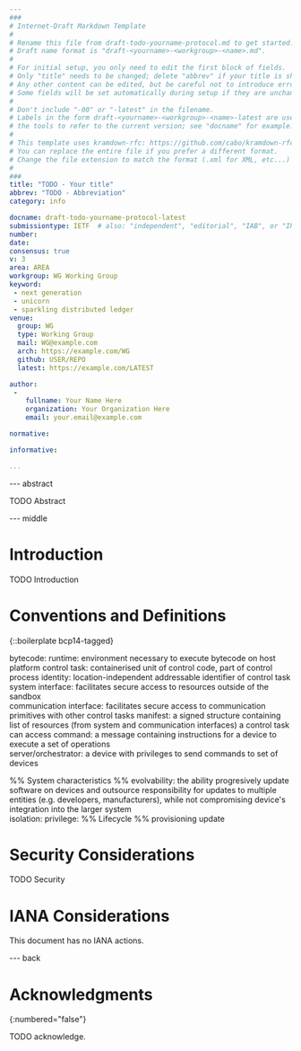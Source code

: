 ```yaml
---
###
# Internet-Draft Markdown Template
#
# Rename this file from draft-todo-yourname-protocol.md to get started.
# Draft name format is "draft-<yourname>-<workgroup>-<name>.md".
#
# For initial setup, you only need to edit the first block of fields.
# Only "title" needs to be changed; delete "abbrev" if your title is short.
# Any other content can be edited, but be careful not to introduce errors.
# Some fields will be set automatically during setup if they are unchanged.
#
# Don't include "-00" or "-latest" in the filename.
# Labels in the form draft-<yourname>-<workgroup>-<name>-latest are used by
# the tools to refer to the current version; see "docname" for example.
#
# This template uses kramdown-rfc: https://github.com/cabo/kramdown-rfc
# You can replace the entire file if you prefer a different format.
# Change the file extension to match the format (.xml for XML, etc...)
#
###
title: "TODO - Your title"
abbrev: "TODO - Abbreviation"
category: info

docname: draft-todo-yourname-protocol-latest
submissiontype: IETF  # also: "independent", "editorial", "IAB", or "IRTF"
number:
date:
consensus: true
v: 3
area: AREA
workgroup: WG Working Group
keyword:
 - next generation
 - unicorn
 - sparkling distributed ledger
venue:
  group: WG
  type: Working Group
  mail: WG@example.com
  arch: https://example.com/WG
  github: USER/REPO
  latest: https://example.com/LATEST

author:
 -
    fullname: Your Name Here
    organization: Your Organization Here
    email: your.email@example.com

normative:

informative:

...
```


--- abstract

TODO Abstract


--- middle

# Introduction

TODO Introduction


# Conventions and Definitions

{::boilerplate bcp14-tagged}

bytecode: 
runtime: environment necessary to execute bytecode on host platform
control task: containerised unit of control code, part of control process 
identity: location-independent addressable identifier of control task
system interface: facilitates secure access to resources outside of the sandbox  
communication interface: facilitates secure access to communication primitives with other control tasks
manifest: a signed structure containing list of resources (from system and communication interfaces) a control task can access 
command: a message containing instructions for a device to execute a set of operations  
server/orchestrator: a device with privileges to send commands to set of devices

%% System  characteristics %%
evolvability: the ability progresively update software on devices and outsource responsibility for updates to multiple entities (e.g. developers, manufacturers), while not compromising device's integration into the larger system  
isolation:
privilege:
%% Lifecycle %%
provisioning
update

# Security Considerations

TODO Security


# IANA Considerations

This document has no IANA actions.


--- back

# Acknowledgments
{:numbered="false"}

TODO acknowledge.
